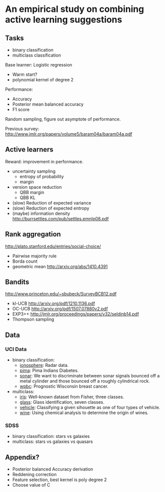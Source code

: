 # An empirical study on combining active learning suggestions

## Tasks
* binary classification
* multiclass classification

Base learner: Logistic regression
* Warm start?
* polynomial kernel of degree 2

Performance:
* Accuracy
* Posterior mean balanced accuracy
* F1 score

Random sampling, figure out asymptote of performance.

Previous survey: http://www.jmlr.org/papers/volume5/baram04a/baram04a.pdf

## Active learners

Reward: improvement in performance.

* uncertainty sampling
  - entropy of probability
  - margin
* version space reduction
  - QBB margin
  - QBB KL
* (slow) Reduction of expected variance
* (slow) Reduction of expected entropy
* (maybe) information density http://burrsettles.com/pub/settles.emnlp08.pdf

## Rank aggregation
http://plato.stanford.edu/entries/social-choice/

* Pairwise majority rule
* Borda count
* geometric mean http://arxiv.org/abs/1410.4391


## Bandits
http://www.princeton.edu/~sbubeck/SurveyBCB12.pdf

* kl-UCB http://arxiv.org/pdf/1210.1136.pdf
* OC-UCB http://arxiv.org/pdf/1507.07880v2.pdf
* EXP3++ http://jmlr.org/proceedings/papers/v32/seldinb14.pdf
* Thompson sampling

## Data

### UCI Data

* binary classification:
  * [ionosphere](https://archive.ics.uci.edu/ml/datasets/Ionosphere): Radar data.
  * [pima](https://archive.ics.uci.edu/ml/datasets/Pima+Indians+Diabetes): Pima Indians Diabetes.
  * [sonar](https://archive.ics.uci.edu/ml/datasets/Connectionist+Bench+(Sonar,+Mines+vs.+Rocks)): We want to discriminate between sonar signals bounced off a metal cylinder and those bounced off a roughly cylindrical rock.
  * [wpbc](https://archive.ics.uci.edu/ml/datasets/Breast+Cancer+Wisconsin+(Prognostic)): Prognostic Wisconsin breast cancer.
* multiclass:
  * [iris](https://archive.ics.uci.edu/ml/datasets/Iris): Well-known dataset from Fisher, three classes.
  * [glass](https://archive.ics.uci.edu/ml/datasets/Glass+Identification): Glass identification, seven classes.
  * [vehicle](https://archive.ics.uci.edu/ml/datasets/Statlog+(Vehicle+Silhouettes)): Classifying a given sihouette as one of four types of vehicle.
  * [wine](https://archive.ics.uci.edu/ml/datasets/Wine): Using chemical analysis to determine the origin of wines.

### SDSS

* binary classification: stars vs galaxies
* multiclass: stars vs galaxies vs quasars

## Appendix?
* Posterior balanced Accuracy derivation
* Reddening correction
* Feature selection, best kernel is poly degree 2
* Choose value of C

